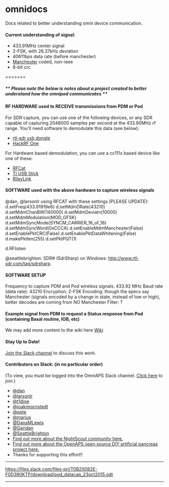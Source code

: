 # omnidocs
Docs related to better understanding omni device communication.


#### Current understanding of signal:

* 433.91MHz center signal
* 2-FSK, with 26.37kHz deviation
* 40611bps data rate (before manchester)
* [Manchester](https://en.wikipedia.org/wiki/Manchester_code) coded, non-ieee
* 8-bit crc

=======
##### ** Please note the below is notes about a project created to better understand how the omnipod communicates **

#### RF HARDWARE used to RECEIVE transmissions from PDM or Pod

For SDR capture, you can use one of the following devices, or any SDR capable of capturing 2048000 samples per second at the 433.90MHz rf range. You'll need software to demodulate this data (see below):
  * [rtl-sdr usb dongle](http://saw.amazon.com/gp/product/B00P2UOU72) 
  * [HackRF One](https://greatscottgadgets.com/hackrf/)

For Hardware based demodulation, you can use a cc111x based device like one of these:
  * [RFCat](http://int3.cc/products/rfcat)
  * [TI USB Stick](http://www.ti.com/tool/cc1111emk868-915)
  * [RileyLink](https://github.com/ps2/rileylink)

#### SOFTWARE used with the above hardware to capture wireless signals 
@dan, @larsonlr using RFCAT with these settings (PLEASE UPDATE):
d.setFreq(433.91919e6)
d.setMdmDRate(43210)
d.setMdmChanBW(140000) 
d.setMdmDeviatn(10000)
d.setMdmModulation(MOD_GFSK)
d.setMdmSyncMode(SYNCM_CARRIER_16_of_16) 
d.setMdmSyncWord(0xCCCA)
d.setEnableMdmManchester(False)
d.setEnablePktCRC(False)
d.setEnablePktDataWhitening(False)
d.makePktlen(255)
d.setPktPQT(1)

d.RFlisten

@seattlebrighton: SDR# (SdrSharp) on Windows: http://www.rtl-sdr.com/tag/sdrsharp.
  
#### SOFTWARE SETUP
Frequency to capture PDM and Pod wireless signals: 433.92 MHz
Baud rate (data rate): 43210 
Encryption: 2-FSK
Encoding: though the specs say Manchester (signals encoded by a change in state, instead of low or high), better decodes are coming from NO Manchester
Filter: ?

#### Example signal from PDM to request a Status response from Pod (containing Basal routine, IOB, etc)

We may add more content to the wiki here [Wiki](https://github.com/openaps/omnidocs/wiki)

#### Stay Up to Date!
[Join the Slack channel](https://omniapsslack.azurewebsites.net/) to discuss this work.

#### Contributors on Slack: (in no particular order)
(To view, you must be logged into the OmniAPS Slack channel. [Click here](https://omniapsslack.azurewebsites.net/) to join.)
* [@dan](https://omniaps.slack.com/team/dan)
* [@larsonlr](https://omniaps.slack.com/team/larsonlr)
* [@t1djoe](https://omniaps.slack.com/team/t1djoe)
* [@joakimornstedt](https://omniaps.slack.com/team/joakimornstedt)
* [@pete](https://omniaps.slack.com/team/pete)
* [@marius](https://omniaps.slack.com/team/marius) 
* [@DanaMLewis](https://omniaps.slack.com/team/danamlewis)
* [@Garidan](https://omniaps.slack.com/team/garidan)
* [@SeattleBrighton](https://omniaps.slack.com/team/seattlebrighton)
* [Find out more about the NightScout community here.](https://github.com/nightscout)
* [Find out more about the OpenAPS open source DIY artificial pancreas project here.](https://openaps.org)
* Thanks for supporting this effort!!

***
https://files.slack.com/files-pri/T0B2X082E-F0D390KTP/download/pod_datacap_23oct2015.odt
***

